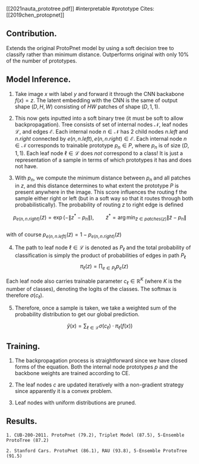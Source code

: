[[2021nauta_prototree.pdf]]
#interpretable #prototype
Cites: [[2019chen_protopnet]]
## Contribution. 

   Extends the original ProtoPnet model by using a soft decision tree to classify rather than minimum distance. Outperforms original with only 10% of the number of prototypes. 

## Model Inference. 

   1. Take image $x$ with label $y$ and forward it through the CNN backabone $f(x) = z$. The latent embedding with the CNN is the same of output shape $(D, H, W)$ consisting of $HW$ patches of shape $(D, 1, 1)$. 

   2. This now gets inputted into a soft binary tree (it must be soft to allow backpropagation). Tree consists of set of internal nodes $\mathcal{N}$, leaf nodes $\mathcal{L}$, and edges $\mathcal{E}$. Each internal node $n \in \mathcal{N}$ has 2 child nodes $n.left$ and $n.right$ connected by $e(n, n.left), e(n, n.right) \in \mathcal{E}$. Each internal node $n \in \mathcal{N}$ corresponds to trainable prototype $p_n \in P$, where $p_n$ is of size $(D, 1, 1)$. Each leaf node $\ell \in \mathcal{L}$ does *not* correspond to a class! It is just a representation of a sample in terms of which prototypes it has and does not have. 

   3. With $p_n$, we compute the minimum distance between $p_n$ and all patches in $z$, and this distance determines to what extent the prototype $P$ is present anywhere in the image. This score influences the routing f the sample either right or left (but in a soft way so that it routes through both probabilistically). The probability of routing $z$ to right edge is defined 

   $$
        p_{e(n, n.right)} (\tilde{z}) = \exp(- \| z^\ast - p_n \| ), \qquad \tilde{z}^\ast = \arg \min_{\tilde{z} \in patches(z)} \| \tilde{z} - p_n \|
   $$   
   with of course $p_{e(n, n.left)} (\tilde{z}) = 1 - p_{e(n, n.right)} (\tilde{z})$ 

   4. The path to leaf node $\ell \in \mathcal{L}$ is denoted as $P_\ell$ and the total probability of classification is simply the product of probabilities of edges in path $P_\ell$ 
   $$
        \pi_\ell (z) = \prod_{e \in P_\ell} p_e (z) 
   $$

   Each leaf node also carries trainable parameter $c_\ell \in \mathbb{R}^K$ (where $K$ is the number of classes), denoting the logits of the classes. The softmax is therefore $\sigma(c_\ell)$. 

   5. Therefore, once a sample is taken, we take a weighted sum of the probability distribution to get our global prediction. 

   $$
        \hat{y}(x) = \sum_{\ell \in \mathcal{L}} \sigma(c_\ell) \cdot \pi_\ell (f(x))
   $$

## Training. 

   1. The backpropagation process is straightforward since we have closed forms of the equation. Both the internal node prototypes $p$ and the backbone weights are trained according to CE.  

   2. The leaf nodes $c$ are updated iteratively with a non-gradient strategy since apparently it is a convex problem. 

   3. Leaf nodes with uniform distributions are pruned. 

## Results. 

    1. CUB-200-2011. ProtoPnet (79.2), Triplet Model (87.5), 5-Ensemble ProtoTree (87.2)

    2. Stanford Cars. ProtoPnet (86.1), RAU (93.8), 5-Ensemble ProtoTree (91.5)
